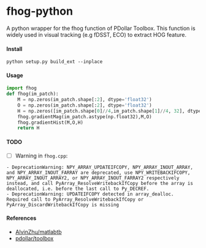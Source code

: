 # fhog-python
A python wrapper for the fhog function of PDollar Toolbox.
This function is widely used in visual tracking (e.g fDSST, ECO) to extract HOG feature.

#### Install
`python setup.py build_ext --inplace`

#### Usage
```python
import fhog
def fhog(im_patch):
    M = np.zeros(im_patch.shape[:2], dtype='float32')
    O = np.zeros(im_patch.shape[:2], dtype='float32')
    H = np.zeros([im_patch.shape[0]//4,im_patch.shape[1]//4, 32], dtype='float32') # python3
    fhog.gradientMag(im_patch.astype(np.float32),M,O)
    fhog.gradientHist(M,O,H)
    return H
```

#### TODO
- [ ] Warning in `fhog.cpp`:
```
- DeprecationWarning: NPY_ARRAY_UPDATEIFCOPY, NPY_ARRAY_INOUT_ARRAY, and NPY_ARRAY_INOUT_FARRAY are deprecated, use NPY_WRITEBACKIFCOPY, NPY_ARRAY_INOUT_ARRAY2, or NPY_ARRAY_INOUT_FARRAY2 respectively instead, and call PyArray_ResolveWritebackIfCopy before the array is deallocated, i.e. before the last call to Py_DECREF.
- DeprecationWarning: UPDATEIFCOPY detected in array_dealloc.  Required call to PyArray_ResolveWritebackIfCopy or PyArray_DiscardWritebackIfCopy is missing
```
#### References
- [AlvinZhu/matlabtb](https://github.com/AlvinZhu/matlabtb)
- [pdollar/toolbox](https://github.com/pdollar/toolbox)
